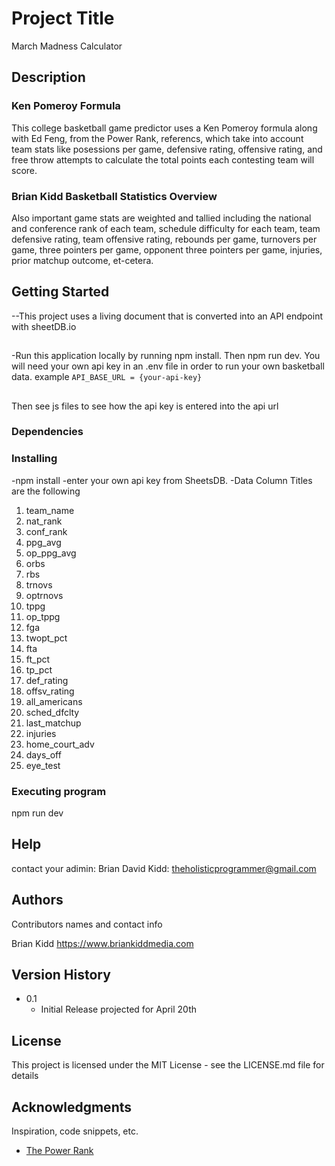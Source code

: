 # Project Title

March Madness Calculator

## Description

### Ken Pomeroy Formula

This college basketball game predictor uses a Ken Pomeroy formula along with Ed Feng, from the Power Rank, referencs, which take into account team stats like posessions per game, defensive rating, offensive rating, and free throw attempts to calculate the total points each contesting team will score.

### Brian Kidd Basketball Statistics Overview

Also important game stats are weighted and tallied including the national and conference rank of each team, schedule difficulty for each team, team defensive rating, team offensive rating, rebounds per game, turnovers per game, three pointers per game, opponent three pointers per game, injuries, prior matchup outcome, et-cetera.

## Getting Started

--This project uses a living document that is converted into an API endpoint with sheetDB.io

##

-Run this application locally by running npm install. Then npm run dev. You will need your own api key in an .env file in order to run your own basketball data. example `API_BASE_URL = {your-api-key}`

##

Then see js files to see how the api key is entered into the api url

### Dependencies

### Installing

-npm install
-enter your own api key from SheetsDB.
-Data Column Titles are the following

1. team_name
2. nat_rank
3. conf_rank
4. ppg_avg
5. op_ppg_avg
6. orbs
7. rbs
8. trnovs
9. optrnovs
10. tppg
11. op_tppg
12. fga
13. twopt_pct
14. fta
15. ft_pct
16. tp_pct
17. def_rating
18. offsv_rating
19. all_americans
20. sched_dfclty
21. last_matchup
22. injuries
23. home_court_adv
24. days_off
25. eye_test

### Executing program

npm run dev

## Help

contact your adimin: Brian David Kidd: theholisticprogrammer@gmail.com

## Authors

Contributors names and contact info

Brian Kidd
https://www.briankiddmedia.com

## Version History

- 0.1
  - Initial Release projected for April 20th

## License

This project is licensed under the MIT License - see the LICENSE.md file for details

## Acknowledgments

Inspiration, code snippets, etc.

- [The Power Rank](https://thepowerrank.com/cbb-analytics/)
